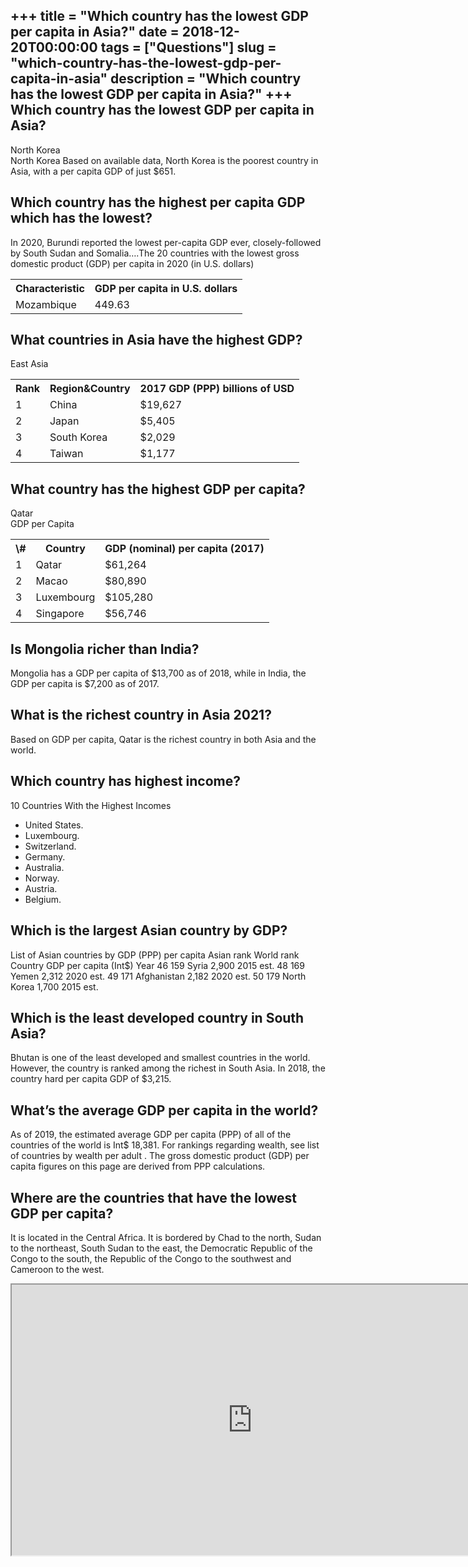 +++
title = "Which country has the lowest GDP per capita in Asia?"
date = 2018-12-20T00:00:00
tags = ["Questions"]
slug = "which-country-has-the-lowest-gdp-per-capita-in-asia"
description = "Which country has the lowest GDP per capita in Asia?"
+++
Which country has the lowest GDP per capita in Asia?
----------------------------------------------------

North Korea  
North Korea Based on available data, North Korea is the poorest country in Asia, with a per capita GDP of just $651.

Which country has the highest per capita GDP which has the lowest?
------------------------------------------------------------------

In 2020, Burundi reported the lowest per-capita GDP ever, closely-followed by South Sudan and Somalia….The 20 countries with the lowest gross domestic product (GDP) per capita in 2020 (in U.S. dollars)

<table><tr><th>Characteristic</th><th>GDP per capita in U.S. dollars</th></tr><tr><td>Mozambique</td><td>449.63</td></tr></table>

What countries in Asia have the highest GDP?
--------------------------------------------

East Asia

<table><tr><th>Rank</th><th>Region&amp;Country</th><th>2017 GDP (PPP) billions of USD</th></tr><tr><td>1</td><td>China</td><td>$19,627</td></tr><tr><td>2</td><td>Japan</td><td>$5,405</td></tr><tr><td>3</td><td>South Korea</td><td>$2,029</td></tr><tr><td>4</td><td>Taiwan</td><td>$1,177</td></tr></table>

What country has the highest GDP per capita?
--------------------------------------------

Qatar  
GDP per Capita

<table><tr><th>\#</th><th>Country</th><th>GDP (nominal) per capita (2017)</th></tr><tr><td>1</td><td>Qatar</td><td>$61,264</td></tr><tr><td>2</td><td>Macao</td><td>$80,890</td></tr><tr><td>3</td><td>Luxembourg</td><td>$105,280</td></tr><tr><td>4</td><td>Singapore</td><td>$56,746</td></tr></table>

Is Mongolia richer than India?
------------------------------

Mongolia has a GDP per capita of $13,700 as of 2018, while in India, the GDP per capita is $7,200 as of 2017.

What is the richest country in Asia 2021?
-----------------------------------------

Based on GDP per capita, Qatar is the richest country in both Asia and the world.

Which country has highest income?
---------------------------------

10 Countries With the Highest Incomes

- United States.
- Luxembourg.
- Switzerland.
- Germany.
- Australia.
- Norway.
- Austria.
- Belgium.

Which is the largest Asian country by GDP?
------------------------------------------

List of Asian countries by GDP (PPP) per capita Asian rank World rank Country GDP per capita (Int$) Year 46 159 Syria 2,900 2015 est. 48 169 Yemen 2,312 2020 est. 49 171 Afghanistan 2,182 2020 est. 50 179 North Korea 1,700 2015 est.

Which is the least developed country in South Asia?
---------------------------------------------------

Bhutan is one of the least developed and smallest countries in the world. However, the country is ranked among the richest in South Asia. In 2018, the country hard per capita GDP of $3,215.

What’s the average GDP per capita in the world?
-----------------------------------------------

As of 2019, the estimated average GDP per capita (PPP) of all of the countries of the world is Int$ 18,381. For rankings regarding wealth, see list of countries by wealth per adult . The gross domestic product (GDP) per capita figures on this page are derived from PPP calculations.

Where are the countries that have the lowest GDP per capita?
------------------------------------------------------------

It is located in the Central Africa. It is bordered by Chad to the north, Sudan to the northeast, South Sudan to the east, the Democratic Republic of the Congo to the south, the Republic of the Congo to the southwest and Cameroon to the west.

<iframe allow="accelerometer; autoplay; clipboard-write; encrypted-media; gyroscope; picture-in-picture" allowfullscreen="" class="__youtube_prefs__  epyt-is-override  no-lazyload" data-no-lazy="1" data-origheight="433" data-origwidth="770" data-skipgform_ajax_framebjll="" height="433" id="_ytid_92730" loading="lazy" src="https://www.youtube.com/embed/Deuh2Im92qI?enablejsapi=1&autoplay=0&cc_load_policy=0&cc_lang_pref=&iv_load_policy=1&loop=0&modestbranding=0&rel=1&fs=1&playsinline=0&autohide=2&theme=dark&color=red&controls=1&" title="YouTube player" width="770"></iframe>